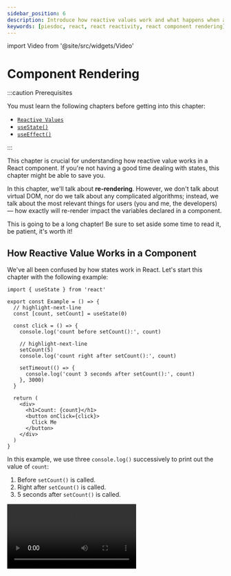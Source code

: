 ```yaml
---
sidebar_position: 6
description: Introduce how reactive values work and what happens when a component re-renders in React.
keywords: [piesdoc, react, react reactivity, react component rendering]
---
```


import Video from '@site/src/widgets/Video'

# Component Rendering

:::caution Prerequisites

You must learn the following chapters before getting into this chapter:

- [`Reactive Values`](./reactive-values)
- [`useState()`](./use-state)
- [`useEffect()`](./use-effect)

:::

This chapter is crucial for understanding how reactive value works in a React component. If you're not having a good time dealing with states, this chapter might be able to save you.

In this chapter, we'll talk about **re-rendering**. However, we don't talk about virtual DOM, nor do we talk about any complicated algorithms; instead, we talk about the most relevant things for users (you and me, the developers) — how exactly will re-render impact the variables declared in a component.

This is going to be a long chapter! Be sure to set aside some time to read it, be patient, it's worth it!

## How Reactive Value Works in a Component

We've all been confused by how states work in React. Let's start this chapter with the following example:

```tsx showLineNumbers
import { useState } from 'react'

export const Example = () => {
  // highlight-next-line
  const [count, setCount] = useState(0)

  const click = () => {
    console.log('count before setCount():', count)

    // highlight-next-line
    setCount(5)
    console.log('count right after setCount():', count)
    
    setTimeout(() => {
      console.log('count 3 seconds after setCount():', count)
    }, 3000)
  }

  return (
    <div>
      <h1>Count: {count}</h1>
      <button onClick={click}>
        Click Me
      </button>
    </div>
  )
}
```

In this example, we use three `console.log()` successively to print out the value of `count`:

1. Before `setCount()` is called.
2. Right after `setCount()` is called.
3. 5 seconds after `setCount()` is called.

<Video src="/video/react/component-rendering_state-with-timeout.mp4" />

From [one of the example](./reactive-values#reactive-values-1) in [Reactive Values](./reactive-values), we already know that changes made by functions like `setState()` will not be applied immediately, so currently it's acceptable to see the second `console.log()` showing `0` (we'll talk about the real cause [below](#when-will-reactive-values-be-updated)!) But why is it that in the video, when we clearly see the number on the screen has changed from `0` to `5`, the last `console.log()` still shows `0`?

In a React component, **every render has its own unique set of props, states, and everything**. To simplify this idea, just think of it as **a find and replace operation that occurs during each render**.

:::caution

Please note that "find and replace" is just a concept to give you a quick idea of ​​​​what the result will be after a component re-renders, and is **not** how React actually handles things internally.

:::

Let's use the `click()` function in this component as a example:

```ts showLineNumbers
const click = () => {
  console.log('count before setCount():', count)

  setCount(5)
  console.log('count right after setCount():', count)
  
  setTimeout(() => {
    console.log('count 3 seconds after setCount():', count)
  }, 3000)
}
```

In the first render, the value of `count` is `0`. This means in this render, all occurrences of `count` in this component will be "replaced" by `0`. The following code illustrates what the component does when defining `click()` in this render:

```ts showLineNumbers
const click = () => {
  // highlight-next-line
  console.log('count before setCount():', 0)

  setCount(5)
  // highlight-next-line
  console.log('count right after setCount():', 0)
  
  setTimeout(() => {
    // highlight-next-line
    console.log('count 3 seconds after setCount():', 0)
  }, 3000)
}
```

Notice how all the `count` are now `0`. This explains why we still get `0` in the timeout, even though the `count` on the screen has already been updated to `5`.

Here's another example that "broke" for the same reason:

```ts showLineNumbers
import { useState } from 'react'

const [count, setCount] = useState(0)

const click = () => {
  // highlight-start
  setCount(count + 1)
  setCount(count + 1)
  setCount(count + 1)
  // highlight-end
}
```

In this example, after `click()` is executed, the value of `count` will be `1` instead of `3`. How come?

Since the initial value of `count` is `0`, all `setCount(count + 1)` in `click()` will evaluate to `setCount(0 + 1)`. So in the first render, the component will define `click()` as a function that runs `setCount(0 + 1)` three times, which updates the value of `count` to `1` instead of `3`.

From these examples, we've learned a very important lesson — in a React component, **everything works by rendering**, not by time. **Reactive values can only represent the status of a component in a specific render**. That's why a component needs to **re-render**. But what exactly does re-render do?

## What Happens When A Component Re-Renders?

As we've mentioned in [Reactive Values](./reactive-values#what-does-render-mean), re-render means any subsequent renders after the very first render. But what actually happens when a component re-renders? Let's walk through a render-by-render analysis of a counter app to see what actually happens when a component re-renders:

```tsx showLineNumbers
import { useState } from 'react'

export const Example = () => {
  // highlight-next-line
  const [count, setCount] = useState(0)

  // highlight-next-line
  const countPlusFive = count + 5

  // highlight-next-line
  const increment = () => {
    setCount(count + 1)
  }

  return (
    <div>
      <h1>Count: {count}</h1>
      <h2>Count + 5: {countPlusFive}</h2>
      <button onClick={increment}>
        Increment
      </button>
    </div>
  )
}
```

First, let's review the members of this component:

- Reactive values
  - Props
    - None
  - States
    1. `count`
- Non-reactive values
  - [References](./use-ref)
    - None
  - Normal values (all non-reactive, non-reference values declared in a component)
    1. `countPlusFive`
    2. `increment()`

The only state in this component is `count`, and we can update `count` by clicking the "Increment" button.

<Video src="/video/react/component-rendering_counter-app.mp4" height="200px" />

### The First Render (Initialization)

In the first render, React initializes the component according to the following steps:

1. Declare `count` and `setCount` by running `const [count, setCount] = useState(0)`.
2. Declare `countPlusFive` by running `const countPlusFive = count + 5`.
    - Since the initial value of `count` is `0`, `countPlusFive` will evaluate to `0 + 5` in this render, which is `5`.
3. Declare `increment()` by running `const increment = () => { ... }`.
    - Since the initial value of `count` is `0`, `setCount(count + 1)` will evaluate to `setCount(0 + 1)` in this render.
4. Binds all necessary values to the JSX elements in the return section while rendering all child components, and do the return.

### The Second Render (The First Re-Render)

After the "Increment" button is clicked once, the value of `count` will be updated from `0` to `1`. Since `count` is a reactive value, this change will cause the component to re-render. Thus, React re-renders the component by re-running every single piece of code in the component from top to bottom:

1. Declare `count` and `setCount` by running `const [count, setCount] = useState(0)`. However, thanks to how `useState()` works internally, `count` and `setCount()` will still refer to the same variables as in the previous render; they're just being assigned to new variables with the same names as in the previous render.
2. Declare `countPlusFive` by running `const countPlusFive = count + 5`.
    - Since value of `count` has been updated from `0` to `1`, `count + 5` will evaluate to `1 + 5` in this render, which is `6`.
3. Declare `increment()` by running `const increment = () => { ... }`.
    - Since the value of `count` has been updated from `0` to `1`, `setCount(count + 1)` will evaluate to `setCount(1 + 1)` in this render.
4. Binds all necessary values to the JSX elements in the return section while re-rendering all children, and do the return.

Any subsequent render will just follow the same rule as the the first re-render, with no exception.

As you can see, render and re-render are actually not that different from each other; they both follow the same rule — runs the code in a component from top to bottom. Therefore, **in each render, everything gets redeclared; the only difference is how the values are evaluated**. Please keep in mind that:

- Reactive values will never change within the same render. In other words, **reactive values can actually be seen as constants in each render**; they only change in the next render.
- **Although everything gets redeclared in each render,  it doesn't necessarily mean that all variables will point to different memory addresses compared to the previous render**. You can use memoization functions like [`useMemo()`](./optimization-functions#usememo) and [`useCallback()`](./optimization-functions#usecallback) to make a variable point to the same memory address across different renders.

:::caution

Since everything gets redeclared during re-render, we must be careful when using them in a component.

- Pay attention to the referential equality of variables.

  If an unmemoized, non-[primitive](https://developer.mozilla.org/en-US/docs/Glossary/Primitive) value is declared in a component, and it's being used as a prop of a child, the [`memo()`](./optimization-functions#reactmemo) on the child will then lose its effectiveness. For example:

  ```tsx showLineNumbers
  import { Child } from './Child'

  export const Example = () => {
    // Beware!
    // `user` will refer to a different object in each render.
    // highlight-next-line
    const user = {
      age: 5,
    }

    // Beware!
    // `sayHi()` will also refer to a different object in each render!
    // highlight-next-line
    const sayHi = () => {
      console.log('Hi')
    }

    return (
      <div>
        {/* highlight-next-line */}
        <Child user={user} sayHi={sayHi} />
      </div>
    )
  }
  ```

- Be careful when using an inner function that returns a JSX element. Consider the following example:

  ```tsx showLineNumbers
  import { Child } from './Child'

  export const Example = () => {
    // highlight-next-line
    const View = () => <Child />

    return (
      <div>
        {/* highlight-start */}
        <View />
        {View()}
        {/* highlight-end */}
      </div>
    )
  }
  ```

  In the above example, we declare a function called `View` that returns a JSX element `<Child />`, which is a common pattern. You may not have noticed, but we just defined a function component (`View`) inside another function component (`Example`)!

  Although both `<View />` and `{View()}` will render `<Child />`, because each render has its own `View` function, React will treat `<View />` as an instance of a "new" component in each render, causing it to be unmounted and mounted again. This can have performance implications if what `View` returns is a complex component.

  <Video src="/video/react/component-rendering_render-method-1.mp4" />

  On the other hand, `{View()}` will not be unmounted and mounted again because it is not an element; it is simply the result of calling the `View` function.

  <Video src="/video/react/component-rendering_render-method-2.mp4" />

  Therefore, if a function declared in a component returns a JSX element, it is generally recommended to use it like `{View()}` instead of `<View />` to avoid unnecessary unmounting and mounting of the element.
  
:::

### Rendering Is Recursive

**Rendering is recursive**. For example:

```tsx showLineNumbers
import { Child } from './Child'

export const Parent = () => (
  <div>
    {/* highlight-next-line */}
    <Child />
  </div>
)
```

In this example, whenever `Parent` re-renders, `Child` will also re-render; then, the children of `Child` will also re-render, and so forth and so on, all the way to the very last component in the DOM tree. Sometimes this makes sense because a child may use a state declared in parent as a prop, but sometimes it does not. Consider the following example:

```tsx showLineNumbers
import { useState } from 'react'
import { Child } from './Child'

export const Parent = () => {
  const [count, setCount] = useState(0)

  const increment = () => {
    setCount(count + 1)
  }

  return (
    <div>
      <h1>Count: {count}</h1>
      <button onClick={increment}>
        Increment
      </button>
      {/* highlight-next-line */}
      <Child />
    </div>
  )
}
```

<Video src="/video/react/component-rendering_rendering-is-recursive.mp4" />

In the above example, `Child` is not using any states declared in `Parent` as props; however, whenever `Parent` re-renders, `Child` will also re-render. In most cases this is fine, because `Child` may not be a computationally espensive component; but if it is, it would be not ideal to re-render `Child` whenever `Parent` re-renders. So, is there a way to change this behavior, so that we don't re-render `Child` when `Parent` re-renders?

One way is to use memoization functions to memoize the rendered output of `Child`, we'll talk about this when we get to [Optimization Functions](./optimization-functions). Another way is to make use of the **`children`** prop of a React component.

### `children` Prop

So what can `children` prop do? In native HTML, we can put as many DOM nodes as we want under another DOM node. For example:

```html showLineNumbers
<div>
  <!-- highlight-start -->
  <label>...</label>
  <span>...</span>
  <!-- highlight-end -->
</div>
```

The same rule also applies to a React component; we can put as many DOM nodes and components under another DOM node or component. For example:

```tsx showLineNumbers
import { Parent } from './Parent'
import { Child } from './Child'

export const Example = () => {
  return (
    <Parent>
      {/* highlight-next-line */}
      <Child />
    </Parent>
  )
}
```

In the above example, despite the fact that `Child` is wrapped inside `<Parent></Parent>`, it is `Example` that is responsible for rendering `Child`, not `Parent`. This is because `Child` is written in the return section of `Example`. As a result, `Child` will only be re-rendered when `Example` re-renders, and the re-rendering of `Parent` will have no effect on `Child`.

However, this solution will not work unless it is set up properly. In React, the content wrapped between a component will not be automatically displayed; rather, it will be passed to the component as a prop called `children`. If we don't explicitly use this `children` prop in the component, nothing is going to happen, just like any other unused prop.

:::info

If you're using TypeScript, you may get an error that says `Type '{ children: Element; }' has no properties in common with type 'IntrinsicAttributes'` when putting anything between a component. To solve this problem, we can either add a prop called `children` with the type we need, or use the built-in type `PropsWithChildren` to fulfill our requirement:

```tsx showLineNumbers
// highlight-next-line
import { PropsWithChildren } from 'react'

type IParentProps = PropsWithChildren<{
  // Add any other props you need here.
}>

// highlight-next-line
export const Parent = ({ children }: IParentProps) => {
  // ...
}
```

:::

So all we have to do now is to take `children` out from the props of `Parent` and put it where we want it to be displayed:

```tsx showLineNumbers
import { useState, PropsWithChildren } from 'react'

// highlight-next-line
export const Parent = ({ children }: PropsWithChildren) => {
  const [count, setCount] = useState(0)

  const increment = () => {
    setCount(count + 1)
  }

  return (
    <div>
      <h1>Count: {count}</h1>
      <button onClick={increment}>
        Increment
      </button>
      {/* highlight-next-line */}
      {children}
    </div>
  )
}
```

This way the re-render of `Parent` will no longer impact `Child`.

<Video src="/video/react/component-rendering_children-prop.mp4" />

## When Will Reactive Values Be Updated?

If states are not updated right after `setState()` is called, when exactly will they be updated?

### Update Requests

First, we must understand that the purpose of functions like [`setState()`](./use-state#setstate) and [`dispatch()`](https://beta.reactjs.org/apis/react/useReducer#dispatch) is actually **making an update request** instead of doing an actual, instant update. React will update the states at some point based on the update requests we sent. For this reason, we'll refer to those functions as "**update requests**" in this documentation.

In general, React will process update requests when any of the following conditions are met:

1. When the call stack is empty.
2. When `await` is executed.

#### When the Call Stack Is Empty

:::info

If you don't know what call stack is, don't panic just yet!

Call stack is a part of the [event loop](https://developer.mozilla.org/en-US/docs/Web/JavaScript/EventLoop) in JavaScript. To be honest, it's not really necessary to know it due to the fact that most of the update requests are triggered by user-initiated events (i.e. clicking a button or submitting a form), which will be the first function call in the call stack most of the time. That means the call stack will usually be empty when the execution of the event handler is done.

It may sound scary, but it's actually not something very difficult to understand. If you still want to know what call stack or event loop is, we recommend you watch this awesome talk by [Philip Roberts](https://github.com/latentflip). [*What the heck is the event loop anyway?*](https://youtu.be/8aGhZQkoFbQ)

If you have no idea what we're talking about at all, it's okay. Just ignore it and keep reading, you'll be fine!

:::

Update requests will be processed when the call stack is empty. In other words, states will be updated when the event handler that sends the update requests is done executed, assuming the event handler is the first function call in the call stack. For example:

```tsx showLineNumbers
import { useState } from 'react'

export const Example = () => {
  const [count, setCount] = useState(0)
  
  // highlight-next-line
  const click = () => {
    setCount(1)
    console.log('Done')
  }

  return (
    <div>
      <h1>Count: {count}</h1>
      {/* highlight-next-line */}
      <button onClick={click}>
        Click Me
      </button>
    </div>
  )
}
```

In this example, `click()` is the `onClick` event handler of the button, which means `click()` will be the only function call in the call stack when the button is clicked. Since `console.log('Done')` is the last action to be done in `click()`, the execution of `click()` will be considered as done after `console.log('Done')` is completed. Thus, React will immediately update the states according to our update request (which is `setCount(1)`) once the execution of `click()` is done.

#### When `await` Is Executed

Update requests will also be processed when `await` is executed. For example:

```ts showLineNumbers
import { useState } from 'react'

const [count, setCount] = useState(0)

const click = async () => {
  // highlight-next-line
  setCount(1)
  await doSomethingAsync()

  // highlight-next-line
  setCount(2)
  await doSomethingAsync()
}

const doSomethingAsync = () => {
  // Do something asynchronous here. For example, calling an API.
  return Promise.resolve(true)
}
```

In the above example, `count` is going to be updated twice:

1. Right when the first `await doSomethingAsync()` is executed, before `doSomethingAsync()` is resolved or rejected (updated from `0` to `1`).
2. Right when the second `await doSomethingAsync()` is executed, before `doSomethingAsync()` is resolved or rejected (updated from `1` to `2`).
  
We can verify this with the help of `useEffect()`:

```ts showLineNumbers
import { useEffect } from 'react'

// highlight-start
useEffect(() => {
  console.log('count has been updated to', count)
}, [count])
// highlight-end
```

<Video src="/video/react/component-rendering_await-triggers-states-update.mp4" />

:::caution

While states will be updated immediately when an `await` statement is executed, don't forget that the states in a function will remain the same as they were in the render they were defined, due to [how reactive value works in a component](#how-reactive-value-works-in-a-component). Updated states will only be available in the next render!

:::

<details>
  <summary>What's the theory behind this? (feel free to skip this!)</summary>

  From the description above, you may have guessed it already — those "update requests" are actually [**microtasks**](https://developer.mozilla.org/en-US/docs/Web/API/HTML_DOM_API/Microtask_guide). If you find it very confusing, feel free to skip it! You'll do just fine without knowing anything about it!
  
  Besides, `await` can actually be used on anything, whether it's a promise or not. Check out [MDN](https://developer.mozilla.org/en-US/docs/Web/JavaScript/Reference/Operators/await#control_flow_effects_of_await) for more information if you're interested in it!
</details>

:::info Tiny Exercise

Tiny exercise! Consider the following code:

- How many times do you think `count` will be updated?
- When will `count` be updated?

```ts showLineNumbers
import { useState } from 'react'

const [count, setCount] = useState(0)

const click = async () => {
  setCount(1)
  await doSomethingAsync()

  setCount(2)
  await doSomethingAsync()

  setCount(3)
}

const doSomethingAsync = () => {
  // Do something asynchronous here. For example, calling an API.
  return Promise.resolve(true)
}
```

<details>
  <summary>Show me the answer</summary>

  In this example, `count` is going to be updated three times:

  1. Right when the first `await doSomethingAsync()` is executed, before `doSomethingAsync()` is resolved or rejected (updated from `0` to `1`).
  2. Right when the second `await doSomethingAsync()` is executed, before `doSomethingAsync()` is resolved or rejected (updated from `1` to `2`).
  3. When the execution of `click()` is done (updated from `2` to `3`).

  <Video src="/video/react/component-rendering_update-request-exercise.mp4" />
  
</details>

:::

Congratulations! You have learned the most difficult part of React! This is indeed a huge step forward!

However, this is not the end! We recommend reading [`useState()` In Depth](./use-state-in-depth) to get the full picture of how `useState()` works.